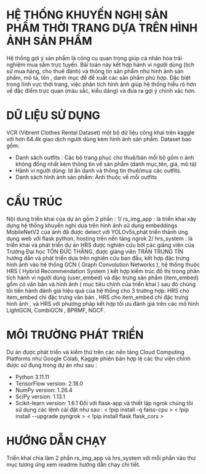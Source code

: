 # HỆ THỐNG KHUYẾN NGHỊ SẢN PHẨM THỜI TRANG DỰA TRÊN HÌNH ẢNH SẢN PHẨM

Hệ thống gợi ý sản phẩm là công cụ quan trọng giúp cá nhân hóa trải nghiệm mua sắm trực tuyến. Bài toán này kết hợp hành vi người dùng (lịch sử mua hàng, cho thuê đánh) và thông tin sản phẩm  như hình ảnh sản phẩm, mô tả, tên , danh mục để đề xuất các sản phẩm phù hợp. Đặc biệt trong lĩnh vực thời trang, việc phân tích hình ảnh giúp hệ thống hiểu rõ hơn về đặc điểm trực quan (màu sắc, kiểu dáng) và đưa ra gợi ý chính xác hơn.


# DỮ LIỆU SỬ DỤNG

VCR (Vibrent Clothes Rental Dataset) một bộ dữ liệu công khai trên kaggle với hơn 64.4k giao dịch người dùng kèm hình ảnh sản phẩm. Dataset bao gồm:
+ Danh sách outfits : Các bộ trang phục cho thuê/bán mỗi bộ gồm n ảnh không đồng nhất kèm thông tin về sản phẩm (danh mục,tên, giá, mô tả)
+ Hành vi người dùng: Id ẩn danh và thông tin thuê/mua các outfits.
+ Danh sách hình ảnh sản phẩm: Ảnh thuộc về mỗi outfits

# CẤU TRÚC

Nội dung triển khai của dự án gồm 2 phần : 
1/ rs_img_app : là triển khai xây dựng hệ thống khuyến nghị dựa trên hình ảnh sử dụng embeddings MobileNetV2 của ảnh đã được detect với YOLOv5s,phát triển thành ứng dụng web với flask python, hosting trên nền tảng ngrok
2/ hrs_system : là triển khai và phát triển dự án HRS được nghiên cứu bởi các giảng viên của Trường Đại học TÔN ĐỨC THẮNG, được giảng viên TRẦN TRUNG TÍN hướng dẫn và phát triển dựa trên nghiên cứu ban đầu, kết hợp đặc trưng hình ảnh vào hệ thống GCN ( Graph Convolution Networks ), hệ thống thuộc HRS ( Hybrid Recommendation System ) kết hợp kiếm trúc đồ thị trong phân tích hành vi người dùng (user_embed) và đặc trưng sản phẩm (item_embed) gồm có văn bản và hình ảnh ( mục tiêu chính của triển khai ) sau đó chúng tôi tiến hành đánh giá hiệu quả của hệ thống cho 3 trường hợp: HRS cho item_embed chỉ đặc trưng văn bản , HRS cho item_embed chỉ đặc trưng hình ảnh , và HRS với phương pháp kết hợp tối ưu đánh giá trên các mô hình LightGCN, CombiGCN , BPRMF, NGCF.
  

# MÔI TRƯỜNG PHÁT TRIỂN

Dự án được phát triển và kiểm thử trên các nền tảng Cloud Computing Platforms như Google Colab, Kaggle phiên bản hợp lệ các thư viện chính được sử đụng trong dự án như sau :
- Python 3.11.11
- TensorFlow version: 2.18.0
- NumPy version: 1.26.4
- SciPy version: 1.13.1
- Scikit-learn version: 1.6.1
Đối với flask-app và thiết lập ngrok chúng tôi sử dụng các lệnh cài đặt như sau :
< !pip install -q faiss-cpu >
< !pip install --upgrade pyngrok >
< !pip install flask flask_cors > 

# HƯỚNG DẪN CHẠY

Triển khai chia làm 2 phần rs_img_app và hrs_system với mỗi phần vào thư mục tương ứng xem readme hướng dẫn chạy chi tiết.
